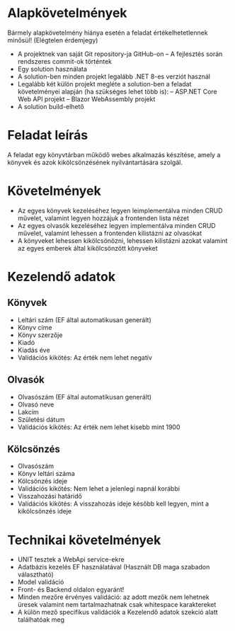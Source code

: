 ﻿# Alapkövetelmények

Bármely alapkövetelmény hiánya esetén a feladat értékelhetetlennek
minősül! (Elégtelen érdemjegy)

- A projektnek van saját Git repository-ja GitHub-on
– A fejlesztés során rendszeres commit-ok történtek
- Egy solution használata
- A solution-ben minden projekt legalább .NET 8-es verziót használ
- Legalább két külön projekt megléte a solution-ben a feladat követelményei alapján (ha szükséges lehet több is):
– ASP.NET Core Web API projekt
– Blazor WebAssembly projekt
- A solution build-elhető

# Feladat leírás

A feladat egy könyvtárban működő webes alkalmazás készítése, amely a könyvek
és azok kikölcsönzésének nyilvántartására szolgál.

# Követelmények

- Az egyes könyvek kezeléséhez legyen leimplementálva minden CRUD művelet, valamint legyen hozzájuk a frontenden lista nézet
- Az egyes olvasók kezeléséhez legyen implementálva minden CRUD művelet, valamint lehessen a frontenden kilistázni az olvasókat
- A könyveket lehessen kikölcsönözni, lehessen kilistázni azokat valamint az egyes emberek által kikölcsönzött könyveket

# Kezelendő adatok

## Könyvek

- Leltári szám (EF által automatikusan generált)
- Könyv címe
- Könyv szerzője
- Kiadó
- Kiadás éve
- Validációs kikötés: Az érték nem lehet negatív

## Olvasók

- Olvasószám (EF által automatikusan generált)
- Olvasó neve
- Lakcím
- Születési dátum
- Validációs kikötés: Az érték nem lehet kisebb mint 1900

## Kölcsönzés

- Olvasószám
- Könyv leltári száma
- Kölcsönzés ideje
- Validációs kikötés: Nem lehet a jelenlegi napnál korábbi
- Visszahozási határidő
- Validációs kikötés: A visszahozás ideje később kell legyen, mint a kikölcsönzés ideje

# Technikai követelmények

- UNIT tesztek a WebApi service-ekre
- Adatbázis kezelés EF használatával (Használt DB maga szabadon választható)
- Model validáció
- Front- és Backend oldalon egyaránt!
- Minden mezőre érvényes validáció: az adott mezők nem lehetnek üresek valamint nem tartalmazhatnak csak whitespace karaktereket
- A külön mező specifikus validációk a Kezelendő adatok szekció alatt találhatóak meg